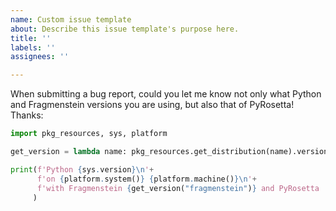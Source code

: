 ```yaml
---
name: Custom issue template
about: Describe this issue template's purpose here.
title: ''
labels: ''
assignees: ''

---
```


When submitting a bug report, could you let me know not only what Python and Fragmenstein versions you are using, but also that of PyRosetta! Thanks:

```python
import pkg_resources, sys, platform

get_version = lambda name: pkg_resources.get_distribution(name).version

print(f'Python {sys.version}\n'+
      f'on {platform.system()} {platform.machine()}\n'+
      f'with Fragmenstein {get_version("fragmenstein")} and PyRosetta  {get_version("pyrosetta")}'
     )
```
